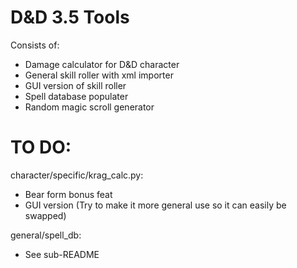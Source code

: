 D&amp;D 3.5 Tools
================

Consists of:  
* Damage calculator for D&amp;D character
* General skill roller with xml importer
* GUI version of skill roller
* Spell database populater
* Random magic scroll generator

TO DO:  
================

character/specific/krag_calc.py:
* Bear form bonus feat
* GUI version (Try to make it more general use so it can easily be swapped)

general/spell_db:
* See sub-README